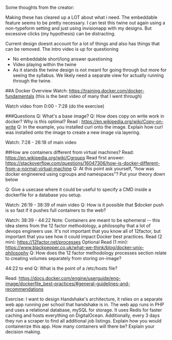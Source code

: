 Some thoughts from the creator:

Making these has cleared up a LOT about what i need. The embeddable feature seems to be pretty necessary.
I can test this twine out again using a non-typeform setting and just using invisionapp with my designs. But excessive clicks (my hypothesis) can
be distracting.

Current design doesnt account for a lot of things and also has things that can be removed. The intro video is up for questioning
* No embeddable short/long answer questioning
* Video playing within the twine
* As it stands the twine design is not meant for going through but more for seeing the syllabus. We likely need a separate view 
for actually running through the twine.


##A Docker Overview
Watch: https://training.docker.com/docker-fundamentals (this is the best video of many that I went through)

Watch video from 0:00 - 7:28 (do the exercise)

###Questions
Q: What's a base image?
Q: How does copy on write work in docker? Why is this optimal?
Read : https://en.wikipedia.org/wiki/Copy-on-write
Q: In the example, you installed curl onto the image. Explain how curl was installed onto the image to create a new image via layering.

Watch: 7:28 - 26:18 of main video

##How are containers different from virtual machines?
Read: https://en.wikipedia.org/wiki/Cgroups
Read first answer: https://stackoverflow.com/questions/16047306/how-is-docker-different-from-a-normal-virtual-machine 
Q: At this point ask yourself, "how was docker engineered using cgroups and namespaces"? Put your theory down below

Q: Give a usecase where it could be useful to specify a CMD inside a dockerfile for a database you setup.

Watch: 26:19 - 38:39 of main video
Q: How is it possible that $docker push is so fast if it pushes full containers to the web?

Watch: 38:39 - 44:22
Note: Containers are meant to be ephemeral -- this idea stems from the 12 factor methodology, a philosophy that a lot of devops engineers use. It's not important that you know all of 12factor, but important that you see how it could impact Docker best practices.
Read (2 min): https://12factor.net/processes
Optional Read (1 min): https://www.blackpepper.co.uk/what-we-think/blog/docker-unix-philosophy
Q: How does the 12 factor methodology processes section relate to creating volumes separately from storing on-image? 

44:22 to end
Q: What is the point of a /etc/hosts file?

Read: https://docs.docker.com/engine/userguide/eng-image/dockerfile_best-practices/#general-guidelines-and-recommendations

Exercise: I want to design Handshake's architecture, it relies on a separate web app running per school that handshake is in. The web app runs in PHP and uses a relational database, mySQL for storage. It uses Redis for faster caching and hosts everything on DigitalOcean. Additionally, every 3 days they run a scraper to find all additional job listings. Explain how you would containerize this app. How many containers will there be?  Explain your decision making.


